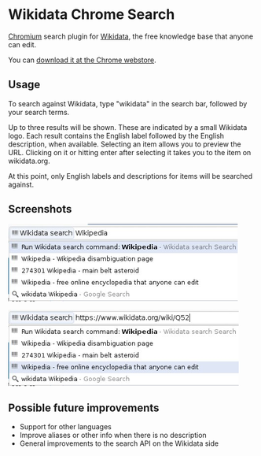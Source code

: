 Wikidata Chrome Search
======================

[Chromium](http://www.chromium.org/) search plugin for [Wikidata](https://wikidata.org/),
the free knowledge base that anyone can edit.

You can [download it at the Chrome webstore](https://chrome.google.com/webstore/detail/wikidata-search/ingjkjibhnkhomomlmlabndfmiaejkpn).

Usage
-----

To search against Wikidata, type "wikidata" in the search bar, followed by your search terms.

Up to three results will be shown. These are indicated by a small Wikidata logo. Each result
contains the English label followed by the English description, when available. Selecting
an item allows you to preview the URL. Clicking on it or hitting enter after selecting it
takes you to the item on wikidata.org.

At this point, only English labels and descriptions for items will be searched against.

Screenshots
-----------

![Searching for "Wikipedia"](img/searchStart.jpeg)

![Searching for "Wikipedia"](img/searchUrl.jpeg)

Possible future improvements
----------------------------

* Support for other languages
* Improve aliases or other info when there is no description
* General improvements to the search API on the Wikidata side

